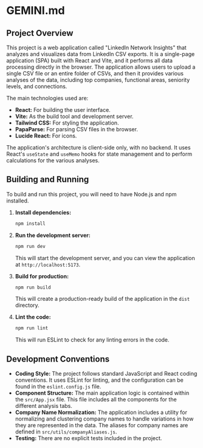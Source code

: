# GEMINI.md

## Project Overview

This project is a web application called "LinkedIn Network Insights" that analyzes and visualizes data from LinkedIn CSV exports. It is a single-page application (SPA) built with React and Vite, and it performs all data processing directly in the browser. The application allows users to upload a single CSV file or an entire folder of CSVs, and then it provides various analyses of the data, including top companies, functional areas, seniority levels, and connections.

The main technologies used are:

*   **React:** For building the user interface.
*   **Vite:** As the build tool and development server.
*   **Tailwind CSS:** For styling the application.
*   **PapaParse:** For parsing CSV files in the browser.
*   **Lucide React:** For icons.

The application's architecture is client-side only, with no backend. It uses React's `useState` and `useMemo` hooks for state management and to perform calculations for the various analyses.

## Building and Running

To build and run this project, you will need to have Node.js and npm installed.

1.  **Install dependencies:**
    ```bash
    npm install
    ```

2.  **Run the development server:**
    ```bash
    npm run dev
    ```
    This will start the development server, and you can view the application at `http://localhost:5173`.

3.  **Build for production:**
    ```bash
    npm run build
    ```
    This will create a production-ready build of the application in the `dist` directory.

4.  **Lint the code:**
    ```bash
    npm run lint
    ```
    This will run ESLint to check for any linting errors in the code.

## Development Conventions

*   **Coding Style:** The project follows standard JavaScript and React coding conventions. It uses ESLint for linting, and the configuration can be found in the `eslint.config.js` file.
*   **Component Structure:** The main application logic is contained within the `src/App.jsx` file. This file includes all the components for the different analysis tabs.
*   **Company Name Normalization:** The application includes a utility for normalizing and clustering company names to handle variations in how they are represented in the data. The aliases for company names are defined in `src/utils/companyAliases.js`.
*   **Testing:** There are no explicit tests included in the project.
